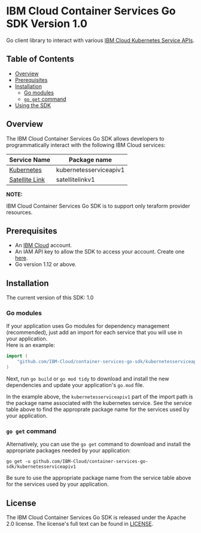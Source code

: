 # IBM Cloud Container Services Go SDK Version 1.0

Go client library to interact with various
[IBM Cloud Kubernetes Service APIs](https://cloud.ibm.com/apidocs/kubernetes).

## Table of Contents
<!--
  The TOC below is generated using the `markdown-toc` node package.

      https://github.com/jonschlinkert/markdown-toc

  You should regenerate the TOC after making changes to this file.

      npx markdown-toc -i README.md
  -->

<!-- toc -->

- [Overview](#overview)
- [Prerequisites](#prerequisites)
- [Installation](#installation)
  * [Go modules](#go-modules)
  * [`go get` command](#go-get-command)
- [Using the SDK](#using-the-sdk)

<!-- tocstop -->

## Overview

The IBM Cloud Container Services Go SDK allows developers to programmatically interact with the following IBM Cloud services:

Service Name | Package name 
--- | --- 
[Kubernetes](https://cloud.ibm.com/apidocs/kubernetes) | kubernetesserviceapiv1
[Satellite Link](https://cloud.ibm.com/docs/satellite?topic=satellite-link-location-cloud) | satellitelinkv1

**NOTE:**

IBM Cloud Container Services Go SDK is to support only teraform provider resources.

## Prerequisites

[ibm-cloud-onboarding]: https://cloud.ibm.com/registration

* An [IBM Cloud][ibm-cloud-onboarding] account.
* An IAM API key to allow the SDK to access your account. Create one
[here](https://cloud.ibm.com/iam/apikeys).
* Go version 1.12 or above.

## Installation
The current version of this SDK: 1.0

### Go modules  
If your application uses Go modules for dependency management (recommended), just add an import for each service 
that you will use in your application.  
Here is an example:

```go
import (
	"github.com/IBM-Cloud/container-services-go-sdk/kubernetesserviceapiv1"
)
```
Next, run `go build` or `go mod tidy` to download and install the new dependencies and update your application's
`go.mod` file.  

In the example above, the `kubernetesserviceapiv1` part of the import path is the package name
associated with the kubernetes service.
See the service table above to find the approprate package name for the services used by your application.

### `go get` command  
Alternatively, you can use the `go get` command to download and install the appropriate packages needed by your application:
```
go get -u github.com/IBM-Cloud/container-services-go-sdk/kubernetesserviceapiv1
```
Be sure to use the appropriate package name from the service table above for the services used by your application.


## License

The IBM Cloud Container Services Go SDK is released under the Apache 2.0 license.
The license's full text can be found in [LICENSE](LICENSE).
